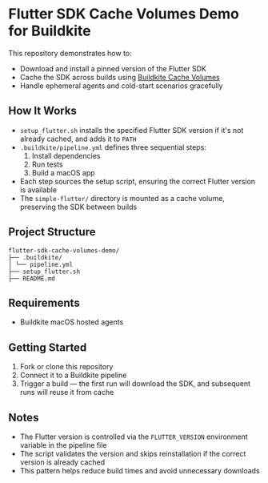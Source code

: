 # Flutter SDK Cache Volumes Demo for Buildkite

This repository demonstrates how to:

- Download and install a pinned version of the Flutter SDK
- Cache the SDK across builds using [Buildkite Cache Volumes](https://buildkite.com/docs/pipelines/hosted-agents/cache-volumes)
- Handle ephemeral agents and cold-start scenarios gracefully

## How It Works

- `setup_flutter.sh` installs the specified Flutter SDK version if it's not already cached, and adds it to `PATH`
- `.buildkite/pipeline.yml` defines three sequential steps:
  1. Install dependencies
  2. Run tests
  3. Build a macOS app
- Each step sources the setup script, ensuring the correct Flutter version is available
- The `simple-flutter/` directory is mounted as a cache volume, preserving the SDK between builds

## Project Structure

```
flutter-sdk-cache-volumes-demo/
├── .buildkite/
│ └── pipeline.yml
├── setup_flutter.sh
├── README.md
```

## Requirements

- Buildkite macOS hosted agents

## Getting Started

1. Fork or clone this repository
2. Connect it to a Buildkite pipeline
3. Trigger a build — the first run will download the SDK, and subsequent runs will reuse it from cache

## Notes

- The Flutter version is controlled via the `FLUTTER_VERSION` environment variable in the pipeline file
- The script validates the version and skips reinstallation if the correct version is already cached
- This pattern helps reduce build times and avoid unnecessary downloads
